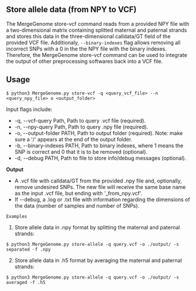 ## Store allele data (from NPY to VCF)

The MergeGenome store-vcf command reads from a provided NPY file with a two-dimensional matrix containing splitted maternal and paternal strands and stores this data in the three-dimensional calldata/GT field of the provided VCF file. Additionaly, `--binary-indexes` flag allows removing all incorrect SNPs with a 0 in the the NPY file with the binary indexes. Therefore, the MergeGenome store-vcf command can be used to integrate the output of other preprocessing softwares back into a VCF file.

## Usage

```
$ python3 MergeGenome.py store-vcf -q <query_vcf_file> --n <query_npy_file> o <output_folder>
```

Input flags include:

* -q, --vcf-query Path, Path to query .vcf file (required).
* -n, --npy-query Path, Path to query .npy file (required).
* -o, --output-folder PATH, Path to output folder (required). Note: make sure a '/' appears at the end of the output folder.
* -b, --binary-indexes PATH, Path to binary indexes, where 1 means the SNP is correct and 0 that it is to be removed (optional).
* -d, --debug PATH, Path to file to store info/debug messages (optional).

**Output**

* A .vcf file with calldata/GT from the provided .npy file and, optionally, remove undesired SNPs. The new file will receive the same base name as the input .vcf file, but ending with '_from_npy.vcf'.
* If --debug, a .log or .txt file with information regarding the dimensions of the data (number of samples and number of SNPs).

`Examples`

1. Store allele data in .npy format by splitting the maternal and paternal strands:

```
$ python3 MergeGenome.py store-allele -q query.vcf -o ./output/ -s separated -f .npy
```

2. Store allele data in .h5 format by averaging the maternal and paternal strands:

```
$ python3 MergeGenome.py store-allele -q query.vcf -o ./output/ -s averaged -f .h5
```
